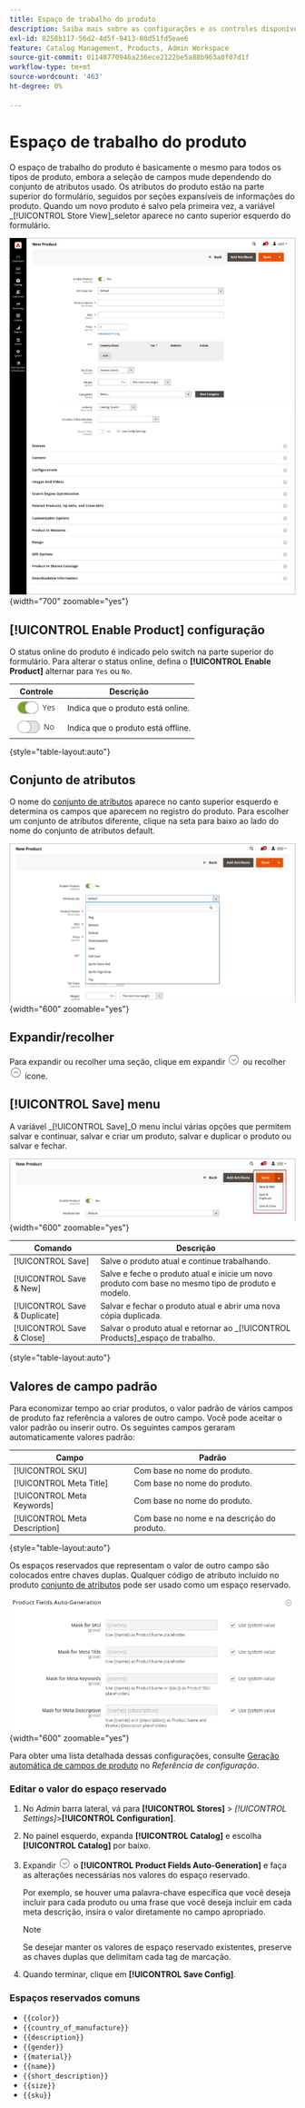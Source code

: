 ```yaml
---
title: Espaço de trabalho do produto
description: Saiba mais sobre as configurações e os controles disponíveis no espaço de trabalho do produto.
exl-id: 8258b117-56d2-4d5f-9413-80d51fd5eae6
feature: Catalog Management, Products, Admin Workspace
source-git-commit: 01148770946a236ece2122be5a88b963a0f07d1f
workflow-type: tm+mt
source-wordcount: '463'
ht-degree: 0%

---
```


# Espaço de trabalho do produto

O espaço de trabalho do produto é basicamente o mesmo para todos os tipos de produto, embora a seleção de campos mude dependendo do conjunto de atributos usado. Os atributos do produto estão na parte superior do formulário, seguidos por seções expansíveis de informações do produto. Quando um novo produto é salvo pela primeira vez, a variável _[!UICONTROL Store View]_seletor aparece no canto superior esquerdo do formulário.

![Espaço de trabalho do produto](./assets/product-workspace-ee.png){width="700" zoomable="yes"}

## [!UICONTROL Enable Product] configuração

O status online do produto é indicado pelo switch na parte superior do formulário. Para alterar o status online, defina o **[!UICONTROL Enable Product]** alternar para `Yes` ou `No`.

| Controle | Descrição |
|-------- | ----------- |
| ![Alternar sim](../assets/toggle-yes.png) | Indica que o produto está online. |
| ![Alternar não](../assets/toggle-no.png) | Indica que o produto está offline. |

{style="table-layout:auto"}

## Conjunto de atributos

O nome do [conjunto de atributos](attribute-sets.md) aparece no canto superior esquerdo e determina os campos que aparecem no registro do produto. Para escolher um conjunto de atributos diferente, clique na seta para baixo ao lado do nome do conjunto de atributos default.

![Conjunto de atributos](./assets/product-attribute-set.png){width="600" zoomable="yes"}

## Expandir/recolher

Para expandir ou recolher uma seção, clique em expandir ![Seletor de expansão](../assets/icon-display-expand.png) ou recolher ![Recolher seletor](../assets/icon-display-collapse.png) ícone.

## [!UICONTROL Save] menu

A variável _[!UICONTROL Save]_O menu inclui várias opções que permitem salvar e continuar, salvar e criar um produto, salvar e duplicar o produto ou salvar e fechar.

![Menu Salvar](./assets/product-save-menu.png){width="600" zoomable="yes"}

| Comando | Descrição |
|--- |--- |
| [!UICONTROL Save] | Salve o produto atual e continue trabalhando. |
| [!UICONTROL Save & New] | Salve e feche o produto atual e inicie um novo produto com base no mesmo tipo de produto e modelo. |
| [!UICONTROL Save & Duplicate] | Salvar e fechar o produto atual e abrir uma nova cópia duplicada. |
| [!UICONTROL Save & Close] | Salvar o produto atual e retornar ao _[!UICONTROL Products]_espaço de trabalho. |

{style="table-layout:auto"}

## Valores de campo padrão

Para economizar tempo ao criar produtos, o valor padrão de vários campos de produto faz referência a valores de outro campo. Você pode aceitar o valor padrão ou inserir outro. Os seguintes campos geraram automaticamente valores padrão:

| Campo | Padrão |
|----- |------- |
| [!UICONTROL SKU] | Com base no nome do produto. |
| [!UICONTROL Meta Title] | Com base no nome do produto. |
| [!UICONTROL Meta Keywords] | Com base no nome do produto. |
| [!UICONTROL Meta Description] | Com base no nome e na descrição do produto. |

{style="table-layout:auto"}

Os espaços reservados que representam o valor de outro campo são colocados entre chaves duplas. Qualquer código de atributo incluído no produto [conjunto de atributos](attribute-sets.md) pode ser usado como um espaço reservado.

![Geração automática de campos de produto](../configuration-reference/catalog/assets/catalog-product-fields-auto-generation.png){width="600" zoomable="yes"}

Para obter uma lista detalhada dessas configurações, consulte [Geração automática de campos de produto](../configuration-reference/catalog/catalog.md#product-fields-auto-generation) no _Referência de configuração_.

### Editar o valor do espaço reservado

1. No _Admin_ barra lateral, vá para **[!UICONTROL Stores]** > _[!UICONTROL Settings]_>**[!UICONTROL Configuration]**.

1. No painel esquerdo, expanda **[!UICONTROL Catalog]** e escolha **[!UICONTROL Catalog]** por baixo.

1. Expandir ![Seletor de expansão](../assets/icon-display-expand.png) o **[!UICONTROL Product Fields Auto-Generation]** e faça as alterações necessárias nos valores do espaço reservado.

   Por exemplo, se houver uma palavra-chave específica que você deseja incluir para cada produto ou uma frase que você deseja incluir em cada meta descrição, insira o valor diretamente no campo apropriado.

   >[!NOTE]
   >
   >Se desejar manter os valores de espaço reservado existentes, preserve as chaves duplas que delimitam cada tag de marcação.

1. Quando terminar, clique em **[!UICONTROL Save Config]**.

### Espaços reservados comuns

- `{{color}}`
- `{{country_of_manufacture}}`
- `{{description}}`
- `{{gender}}`
- `{{material}}`
- `{{name}}`
- `{{short_description}}`
- `{{size}}`
- `{{sku}}`
